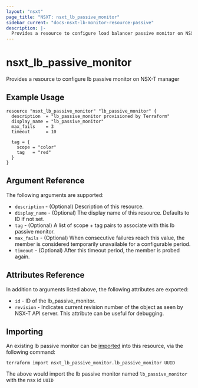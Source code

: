 ```yaml
---
layout: "nsxt"
page_title: "NSXT: nsxt_lb_passive_monitor"
sidebar_current: "docs-nsxt-lb-monitor-resource-passive"
description: |-
  Provides a resource to configure load balancer passive monitor on NSX-T manager
---
```


# nsxt_lb_passive_monitor

Provides a resource to configure lb passive monitor on NSX-T manager

## Example Usage

```hcl
resource "nsxt_lb_passive_monitor" "lb_passive_monitor" {
  description  = "lb_passive_monitor provisioned by Terraform"
  display_name = "lb_passive_monitor"
  max_fails    = 3
  timeout      = 10

  tag = {
    scope = "color"
    tag   = "red"
  }
}
```

## Argument Reference

The following arguments are supported:

* `description` - (Optional) Description of this resource.
* `display_name` - (Optional) The display name of this resource. Defaults to ID if not set.
* `tag` - (Optional) A list of scope + tag pairs to associate with this lb passive monitor.
* `max_fails` - (Optional) When consecutive failures reach this value, the member is considered temporarily unavailable for a configurable period.
* `timeout` - (Optional) After this timeout period, the member is probed again.


## Attributes Reference

In addition to arguments listed above, the following attributes are exported:

* `id` - ID of the lb_passive_monitor.
* `revision` - Indicates current revision number of the object as seen by NSX-T API server. This attribute can be useful for debugging.


## Importing

An existing lb passive monitor can be [imported][docs-import] into this resource, via the following command:

[docs-import]: /docs/import/index.html

```
terraform import nsxt_lb_passive_monitor.lb_passive_monitor UUID
```

The above would import the lb passive monitor named `lb_passive_monitor` with the nsx id `UUID`
